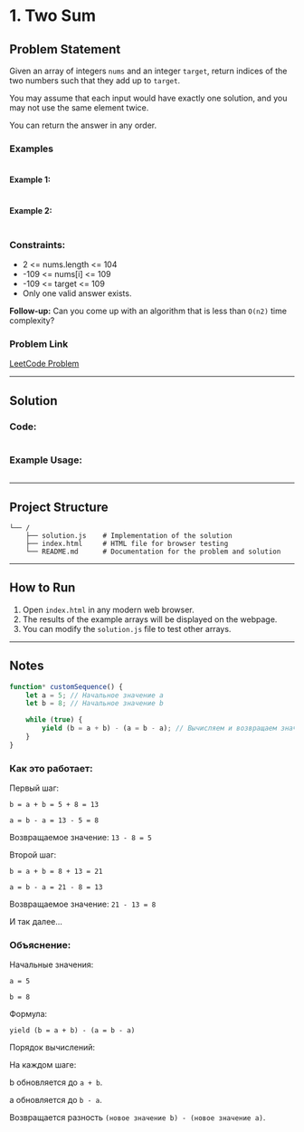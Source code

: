 # 1. Two Sum

## Problem Statement

Given an array of integers `nums` and an integer `target`,
return indices of the two numbers such that they add up to `target`.

You may assume that each input would have exactly one solution, and you may not use the same element twice.

You can return the answer in any order.

### Examples
```javascript


```

#### Example 1:

```javascript

```


#### Example 2:
```javascript

```

### Constraints:
- 2 <= nums.length <= 104
- -109 <= nums[i] <= 109
- -109 <= target <= 109
- Only one valid answer exists.

**Follow-up:** Can you come up with an algorithm that is less than `O(n2)` time complexity?

### Problem Link
[LeetCode Problem](https://leetcode.com/problems/two-sum)

---

## Solution


### Code:
```javascript

```

### Example Usage:
```javascript

```

---

## Project Structure

```
└── /
    ├── solution.js    # Implementation of the solution
    ├── index.html     # HTML file for browser testing
    └── README.md      # Documentation for the problem and solution
```

---

## How to Run

1. Open `index.html` in any modern web browser.
2. The results of the example arrays will be displayed on the webpage.
3. You can modify the `solution.js` file to test other arrays.

---

## Notes

```javascript
function* customSequence() {
    let a = 5; // Начальное значение a
    let b = 8; // Начальное значение b

    while (true) {
        yield (b = a + b) - (a = b - a); // Вычисляем и возвращаем значение
    }
}
```
### Как это работает:
Первый шаг:

`b = a + b = 5 + 8 = 13`

`a = b - a = 13 - 5 = 8`

Возвращаемое значение: `13 - 8 = 5`

Второй шаг:

`b = a + b = 8 + 13 = 21`

`a = b - a = 21 - 8 = 13`

Возвращаемое значение: `21 - 13 = 8`

И так далее...


### Объяснение:
Начальные значения:

`a = 5`

`b = 8`

Формула:

`yield (b = a + b) - (a = b - a)`

Порядок вычислений:

На каждом шаге:

b обновляется до `a + b`.

a обновляется до `b - a`.

Возвращается разность `(новое значение b) - (новое значение a)`.
